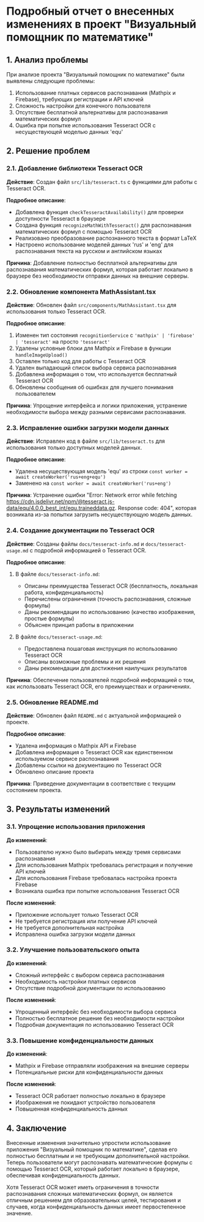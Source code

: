 # Подробный отчет о внесенных изменениях в проект "Визуальный помощник по математике"

## 1. Анализ проблемы

При анализе проекта "Визуальный помощник по математике" были выявлены следующие проблемы:

1. Использование платных сервисов распознавания (Mathpix и Firebase), требующих регистрации и API ключей
2. Сложность настройки для конечного пользователя
3. Отсутствие бесплатной альтернативы для распознавания математических формул
4. Ошибка при попытке использования Tesseract OCR с несуществующей моделью данных 'equ'

## 2. Решение проблем

### 2.1. Добавление библиотеки Tesseract OCR

**Действие**: Создан файл `src/lib/tesseract.ts` с функциями для работы с Tesseract OCR.

**Подробное описание**:
- Добавлена функция `checkTesseractAvailability()` для проверки доступности Tesseract в браузере
- Создана функция `recognizeMathWithTesseract()` для распознавания математических формул с помощью Tesseract OCR
- Реализовано преобразование распознанного текста в формат LaTeX
- Настроено использование моделей данных 'rus' и 'eng' для распознавания текста на русском и английском языках

**Причина**: Добавление полностью бесплатной альтернативы для распознавания математических формул, которая работает локально в браузере без необходимости отправки данных на внешние серверы.

### 2.2. Обновление компонента MathAssistant.tsx

**Действие**: Обновлен файл `src/components/MathAssistant.tsx` для использования только Tesseract OCR.

**Подробное описание**:
1. Изменен тип состояния `recognitionService` с `'mathpix' | 'firebase' | 'tesseract'` на просто `'tesseract'`
2. Удалены условные блоки для Mathpix и Firebase в функции `handleImageUpload()`
3. Оставлен только код для работы с Tesseract OCR
4. Удален выпадающий список выбора сервиса распознавания
5. Добавлена информация о том, что используется бесплатный Tesseract OCR
6. Обновлены сообщения об ошибках для лучшего понимания пользователем

**Причина**: Упрощение интерфейса и логики приложения, устранение необходимости выбора между разными сервисами распознавания.

### 2.3. Исправление ошибки загрузки модели данных

**Действие**: Исправлен код в файле `src/lib/tesseract.ts` для использования только доступных моделей данных.

**Подробное описание**:
- Удалена несуществующая модель 'equ' из строки `const worker = await createWorker('rus+eng+equ')`
- Заменено на `const worker = await createWorker('rus+eng')`

**Причина**: Устранение ошибки "Error: Network error while fetching https://cdn.jsdelivr.net/npm/@tesseract.js-data/equ/4.0.0_best_int/equ.traineddata.gz. Response code: 404", которая возникала из-за попытки загрузить несуществующую модель данных.

### 2.4. Создание документации по Tesseract OCR

**Действие**: Созданы файлы `docs/tesseract-info.md` и `docs/tesseract-usage.md` с подробной информацией о Tesseract OCR.

**Подробное описание**:
1. В файле `docs/tesseract-info.md`:
   - Описаны преимущества Tesseract OCR (бесплатность, локальная работа, конфиденциальность)
   - Перечислены ограничения (точность распознавания, сложные формулы)
   - Даны рекомендации по использованию (качество изображения, простые формулы)
   - Объяснен принцип работы в приложении

2. В файле `docs/tesseract-usage.md`:
   - Предоставлена пошаговая инструкция по использованию Tesseract OCR
   - Описаны возможные проблемы и их решения
   - Даны рекомендации для достижения наилучших результатов

**Причина**: Обеспечение пользователей подробной информацией о том, как использовать Tesseract OCR, его преимуществах и ограничениях.

### 2.5. Обновление README.md

**Действие**: Обновлен файл `README.md` с актуальной информацией о проекте.

**Подробное описание**:
- Удалена информация о Mathpix API и Firebase
- Добавлена информация о Tesseract OCR как единственном используемом сервисе распознавания
- Добавлены ссылки на документацию по Tesseract OCR
- Обновлено описание проекта

**Причина**: Приведение документации в соответствие с текущим состоянием проекта.

## 3. Результаты изменений

### 3.1. Упрощение использования приложения

**До изменений**:
- Пользователю нужно было выбирать между тремя сервисами распознавания
- Для использования Mathpix требовалась регистрация и получение API ключей
- Для использования Firebase требовалась настройка проекта Firebase
- Возникала ошибка при попытке использования Tesseract OCR

**После изменений**:
- Приложение использует только Tesseract OCR
- Не требуется регистрация или получение API ключей
- Не требуется дополнительная настройка
- Исправлена ошибка загрузки модели данных

### 3.2. Улучшение пользовательского опыта

**До изменений**:
- Сложный интерфейс с выбором сервиса распознавания
- Необходимость настройки платных сервисов
- Отсутствие подробной документации по использованию

**После изменений**:
- Упрощенный интерфейс без необходимости выбора сервиса
- Полностью бесплатное решение без необходимости настройки
- Подробная документация по использованию Tesseract OCR

### 3.3. Повышение конфиденциальности данных

**До изменений**:
- Mathpix и Firebase отправляли изображения на внешние серверы
- Потенциальные риски для конфиденциальности данных

**После изменений**:
- Tesseract OCR работает полностью локально в браузере
- Изображения не покидают устройство пользователя
- Повышенная конфиденциальность данных

## 4. Заключение

Внесенные изменения значительно упростили использование приложения "Визуальный помощник по математике", сделав его полностью бесплатным и не требующим дополнительной настройки. Теперь пользователи могут распознавать математические формулы с помощью Tesseract OCR, который работает локально в браузере, обеспечивая конфиденциальность данных.

Хотя Tesseract OCR может иметь ограничения в точности распознавания сложных математических формул, он является отличным решением для образовательных целей, тестирования и случаев, когда конфиденциальность данных имеет первостепенное значение.